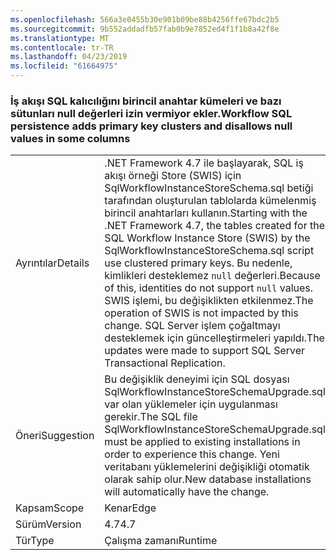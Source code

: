 ```yaml
---
ms.openlocfilehash: 566a3e0455b30e901b09be88b4256ffe67bdc2b5
ms.sourcegitcommit: 9b552addadfb57fab0b9e7852ed4f1f1b8a42f8e
ms.translationtype: MT
ms.contentlocale: tr-TR
ms.lasthandoff: 04/23/2019
ms.locfileid: "61664975"
---
```

### <a name="workflow-sql-persistence-adds-primary-key-clusters-and-disallows-null-values-in-some-columns"></a><span data-ttu-id="146c6-101">İş akışı SQL kalıcılığını birincil anahtar kümeleri ve bazı sütunları null değerleri izin vermiyor ekler.</span><span class="sxs-lookup"><span data-stu-id="146c6-101">Workflow SQL persistence adds primary key clusters and disallows null values in some columns</span></span>

|   |   |
|---|---|
|<span data-ttu-id="146c6-102">Ayrıntılar</span><span class="sxs-lookup"><span data-stu-id="146c6-102">Details</span></span>|<span data-ttu-id="146c6-103">.NET Framework 4.7 ile başlayarak, SQL iş akışı örneği Store (SWIS) için SqlWorkflowInstanceStoreSchema.sql betiği tarafından oluşturulan tablolarda kümelenmiş birincil anahtarları kullanın.</span><span class="sxs-lookup"><span data-stu-id="146c6-103">Starting with the .NET Framework 4.7, the tables created for the SQL Workflow Instance Store (SWIS) by the SqlWorkflowInstanceStoreSchema.sql script use clustered primary keys.</span></span> <span data-ttu-id="146c6-104">Bu nedenle, kimlikleri desteklemez <code>null</code> değerleri.</span><span class="sxs-lookup"><span data-stu-id="146c6-104">Because of this, identities do not support <code>null</code> values.</span></span> <span data-ttu-id="146c6-105">SWIS işlemi, bu değişiklikten etkilenmez.</span><span class="sxs-lookup"><span data-stu-id="146c6-105">The operation of SWIS is not impacted by this change.</span></span> <span data-ttu-id="146c6-106">SQL Server işlem çoğaltmayı desteklemek için güncelleştirmeleri yapıldı.</span><span class="sxs-lookup"><span data-stu-id="146c6-106">The updates were made to support SQL Server Transactional Replication.</span></span>|
|<span data-ttu-id="146c6-107">Öneri</span><span class="sxs-lookup"><span data-stu-id="146c6-107">Suggestion</span></span>|<span data-ttu-id="146c6-108">Bu değişiklik deneyimi için SQL dosyası SqlWorkflowInstanceStoreSchemaUpgrade.sql var olan yüklemeler için uygulanması gerekir.</span><span class="sxs-lookup"><span data-stu-id="146c6-108">The SQL file SqlWorkflowInstanceStoreSchemaUpgrade.sql must be applied to existing installations in order to experience this change.</span></span> <span data-ttu-id="146c6-109">Yeni veritabanı yüklemelerini değişikliği otomatik olarak sahip olur.</span><span class="sxs-lookup"><span data-stu-id="146c6-109">New database installations will automatically have the change.</span></span>|
|<span data-ttu-id="146c6-110">Kapsam</span><span class="sxs-lookup"><span data-stu-id="146c6-110">Scope</span></span>|<span data-ttu-id="146c6-111">Kenar</span><span class="sxs-lookup"><span data-stu-id="146c6-111">Edge</span></span>|
|<span data-ttu-id="146c6-112">Sürüm</span><span class="sxs-lookup"><span data-stu-id="146c6-112">Version</span></span>|<span data-ttu-id="146c6-113">4.7</span><span class="sxs-lookup"><span data-stu-id="146c6-113">4.7</span></span>|
|<span data-ttu-id="146c6-114">Tür</span><span class="sxs-lookup"><span data-stu-id="146c6-114">Type</span></span>|<span data-ttu-id="146c6-115">Çalışma zamanı</span><span class="sxs-lookup"><span data-stu-id="146c6-115">Runtime</span></span>|
